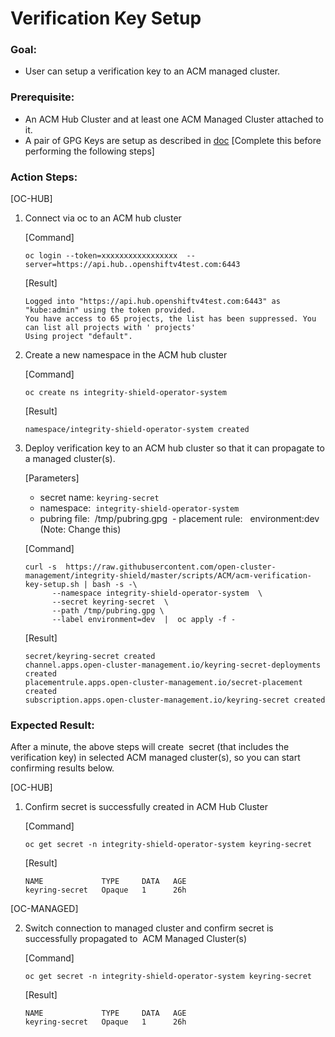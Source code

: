 # Verification Key Setup

### Goal:
- User can setup a verification key to an ACM managed cluster.

### Prerequisite: 
- An ACM Hub Cluster and at least one ACM Managed Cluster attached to it.
- A pair of GPG Keys are setup as described in [doc](../prerequisite-setup/GPG_KEY_SETUP.md) [Complete this before performing the following steps]


### Action Steps:
 [OC-HUB]
 1. Connect via oc to an ACM hub cluster
    
    [Command]
    ```
    oc login --token=xxxxxxxxxxxxxxxxx  --server=https://api.hub..openshiftv4test.com:6443
    ```
    [Result]
    ```
    Logged into "https://api.hub.openshiftv4test.com:6443" as "kube:admin" using the token provided.
    You have access to 65 projects, the list has been suppressed. You can list all projects with ' projects'
    Using project "default".
    ```
   
 2. Create a new namespace in the ACM hub cluster
 
    [Command]
    ```
    oc create ns integrity-shield-operator-system
    ```
    
    [Result]
    ```
    namespace/integrity-shield-operator-system created
    ```
    
    
 3. Deploy verification key to an ACM hub cluster so that it can propagate to a managed cluster(s).

    [Parameters]
      - secret name: `keyring-secret` 
      - namespace:  `integrity-shield-operator-system` 
      - pubring file:  /tmp/pubring.gpg
      - placement rule:   environment:dev (Note: Change this)
      
    [Command]  
    
    ```
    curl -s  https://raw.githubusercontent.com/open-cluster-management/integrity-shield/master/scripts/ACM/acm-verification-key-setup.sh | bash -s -\
          --namespace integrity-shield-operator-system  \
          --secret keyring-secret  \
          --path /tmp/pubring.gpg \
          --label environment=dev  |  oc apply -f -
    ```
    
    [Result]
    ```
    secret/keyring-secret created
    channel.apps.open-cluster-management.io/keyring-secret-deployments created
    placementrule.apps.open-cluster-management.io/secret-placement created
    subscription.apps.open-cluster-management.io/keyring-secret created
    ```
    
### Expected Result:

 After a minute, the above steps will create  secret (that includes the verification key) in selected ACM managed cluster(s), so you can start confirming results below.
 
 [OC-HUB]
 1. Confirm secret is successfully created in ACM Hub Cluster
 
    [Command]
  
    ```
    oc get secret -n integrity-shield-operator-system keyring-secret
    ```
    
    [Result]
    ```
    NAME             TYPE     DATA   AGE
    keyring-secret   Opaque   1      26h
    ```
    
 [OC-MANAGED]  
 
 2. Switch connection to managed cluster and confirm secret is successfully propagated to  ACM Managed Cluster(s)
 
    [Command] 
    ```
    oc get secret -n integrity-shield-operator-system keyring-secret
    ```
    
    [Result]
    ```
    NAME             TYPE     DATA   AGE
    keyring-secret   Opaque   1      26h
    ``` 
   

